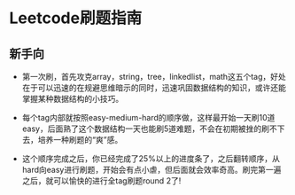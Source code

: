 # Leetcode刷题指南

## 新手向

- 第一次刷，首先攻克array，string，tree，linkedlist，math这五个tag，好处在于可以迅速的在规避思维暗示的同时，迅速巩固数据结构的知识，或许还能掌握某种数据结构的小技巧。

- 每个tag内部就按照easy-medium-hard的顺序做，这样最开始一天刷10道easy，后面熟了这个数据结构一天也能刷5道难题，不会在初期被挫的刷不下去，培养一种刷题的“爽”感。

- 这个顺序完成之后，你已经完成了25%以上的进度条了，之后翻转顺序，从hard向easy进行刷题，开始会有点小虐，但后面就会效率奇高。刷完第一遍之后，就可以愉快的进行全tag刷题round 2了!